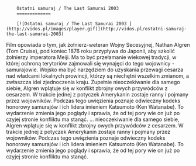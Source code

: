 
        Ostatni samuraj / The Last Samurai 2003 
        =============
        
        [![Ostatni samuraj / The Last Samurai 2003 ](http://vidos.pl/images/player.gif)](http://vidos.pl/ostatni-samuraj-the-last-samurai-2003)
        
        
 Film opowiada o tym, jak żołnierz-weteran Wojny Secesyjnej, Nathan Algren (Tom Cruise), pod koniec 1876 roku przypływa do Japonii, aby szkolić żołnierzy imperatora Meiji. Ma to być przełamanie wiekowej tradycji, w której ochroną terytoriów zajmowali się wynajęci do tego wojownicy - samurajowie. Wojsko ma być narzędziem do uzyskania przewagi cesarza nad władcami lokalnych prowincji, którzy są niechętni wszelkim zmianom, a zwłaszcza idei zjednoczenia kraju. Zupełnie nieoczekiwanie dla samego siebie, Algren wplątuje się w konflikt zbrojny owych przywódców z cesarzem. W trakcie jednej z potyczek Amerykanin zostaje ranny i pojmany przez wojowników. Podczas tego uwięzienia poznaje odwieczny kodeks honorowy samurajów i ich lidera imieniem Katsumoto (Ken Watanabe). To wydarzenie zmienia jego poglądy i sprawia, że od tej pory wie on już po czyjej stronie konfliktu ma stanąć.  ... nieoczekiwanie dla samego siebie, Algren wplątuje się w konflikt zbrojny owych przywódców z cesarzem. W trakcie jednej z potyczek Amerykanin zostaje ranny i pojmany przez wojowników. Podczas tego uwięzienia poznaje odwieczny kodeks honorowy samurajów i ich lidera imieniem Katsumoto (Ken Watanabe). To wydarzenie zmienia jego poglądy i sprawia, że od tej pory wie on już po czyjej stronie konfliktu ma stanąć.
    
